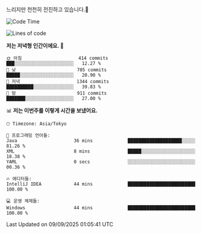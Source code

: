 느리지만 천천히 전진하고 있습니다.🐢

<!--START_SECTION:waka-->
![Code Time](http://img.shields.io/badge/Code%20Time-1%2C664%20hrs%2041%20mins-blue)

![Lines of code](https://img.shields.io/badge/%EC%A0%80%EB%8A%94%20%EC%97%AC%ED%83%9C%EA%B9%8C%EC%A7%80%20-931.3%20thousand%20%EC%A4%84%EC%9D%98%20%EC%BD%94%EB%93%9C%EB%A5%BC%20%EC%9E%91%EC%84%B1%ED%96%88%EC%96%B4%EC%9A%94.-blue)

**저는 저녁형 인간이에요. 🦉** 

```text
🌞 아침                     414 commits         ███░░░░░░░░░░░░░░░░░░░░░░   12.27 % 
🌆 낮　                     705 commits         █████░░░░░░░░░░░░░░░░░░░░   20.90 % 
🌃 저녁                     1344 commits        ██████████░░░░░░░░░░░░░░░   39.83 % 
🌙 밤　                     911 commits         ███████░░░░░░░░░░░░░░░░░░   27.00 % 
```


📊 **저는 이번주를 이렇게 시간을 보냈어요.** 

```text
🕑︎ Timezone: Asia/Tokyo

💬 프로그래밍 언어들: 
Java                     36 mins             ████████████████████░░░░░   81.26 % 
XML                      8 mins              █████░░░░░░░░░░░░░░░░░░░░   18.38 % 
YAML                     0 secs              ░░░░░░░░░░░░░░░░░░░░░░░░░   00.36 % 

🔥 에디터들: 
IntelliJ IDEA            44 mins             █████████████████████████   100.00 % 

💻 운영 체제들: 
Windows                  44 mins             █████████████████████████   100.00 % 
```


 Last Updated on 09/09/2025 01:05:41 UTC
<!--END_SECTION:waka-->
